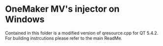 # OneMaker MV's injector on Windows
Contained in this folder is a modified version of qresource.cpp for QT 5.4.2.  
For building instrcutions please refer to the main ReadMe.  